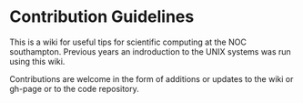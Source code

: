 # Contribution Guidelines

This is a wiki for useful tips for scientific computing at the NOC southampton. Previous years an indroduction to the UNIX systems was run using this wiki.

Contributions are welcome in the form of additions or updates to the wiki or gh-page or to the code repository.

